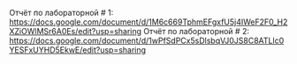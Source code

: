 Отчёт по лабораторной # 1: https://docs.google.com/document/d/1M6c669TphmEFgxfU5j4IWeF2F0_H2XZiOWlMSr6A0Es/edit?usp=sharing
Отчёт по лабораторной # 2: https://docs.google.com/document/d/1wPfSdPCx5sDlsbqVJ0JS8C8ATLlc0YESFxUYHD5EkwE/edit?usp=sharing
